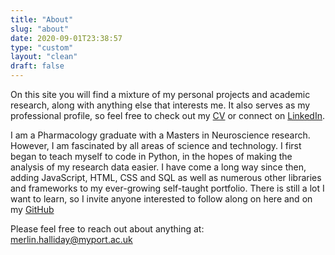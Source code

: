 ```yaml
---
title: "About"
slug: "about"
date: 2020-09-01T23:38:57
type: "custom"
layout: "clean"
draft: false
---
```


On this site you will find a mixture of my personal projects and academic research, along with anything else that interests me. It also serves as my professional profile, so feel free to check out my [CV](/resume) or connect on [LinkedIn](https://linkedin.com/in/merlinhalliday). 

I am a Pharmacology graduate with a Masters in Neuroscience research. However, I am fascinated by all areas of science and technology. I first began to teach myself to code in Python, in the hopes of making the analysis of my research data easier. I have come a long way since then, adding JavaScript, HTML, CSS and SQL as well as numerous other libraries and frameworks to my ever-growing self-taught portfolio. There is still a lot I want to learn, so I invite anyone interested to follow along on here and on my [GitHub](https://github.com/merlinhalliday)

Please feel free to reach out about anything at: [merlin.halliday@myport.ac.uk](mailto:merlin.halliday@myport.ac.uk)